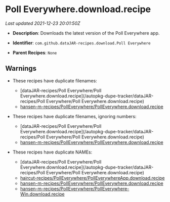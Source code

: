 # Poll Everywhere.download.recipe

_Last updated 2021-12-23 20:01:50Z_

- **Description**: Downloads the latest version of the Poll Everywhere app.

- **Identifier**: `com.github.dataJAR-recipes.download.Poll Everywhere`

- **Parent Recipes**: `None`


## Warnings

- These recipes have duplicate filenames:
    - [dataJAR-recipes/Poll Everywhere/Poll Everywhere.download.recipe](/autopkg-dupe-tracker/dataJAR-recipes/Poll Everywhere/Poll Everywhere.download.recipe)
    - [hansen-m-recipes/PollEverywhere/PollEverywhere.download.recipe](/autopkg-dupe-tracker/hansen-m-recipes/PollEverywhere/PollEverywhere.download.recipe)

- These recipes have duplicate filenames, ignoring numbers:
    - [dataJAR-recipes/Poll Everywhere/Poll Everywhere.download.recipe](/autopkg-dupe-tracker/dataJAR-recipes/Poll Everywhere/Poll Everywhere.download.recipe)
    - [hansen-m-recipes/PollEverywhere/PollEverywhere.download.recipe](/autopkg-dupe-tracker/hansen-m-recipes/PollEverywhere/PollEverywhere.download.recipe)

- These recipes have duplicate NAMEs:
    - [dataJAR-recipes/Poll Everywhere/Poll Everywhere.download.recipe](/autopkg-dupe-tracker/dataJAR-recipes/Poll Everywhere/Poll Everywhere.download.recipe)
    - [haircut-recipes/PollEverywhere/PollEverywhereApp.download.recipe](/autopkg-dupe-tracker/haircut-recipes/PollEverywhere/PollEverywhereApp.download.recipe)
    - [hansen-m-recipes/PollEverywhere/PollEverywhere.download.recipe](/autopkg-dupe-tracker/hansen-m-recipes/PollEverywhere/PollEverywhere.download.recipe)
    - [hansen-m-recipes/PollEverywhere/PollEverywhere-Win.download.recipe](/autopkg-dupe-tracker/hansen-m-recipes/PollEverywhere/PollEverywhere-Win.download.recipe)